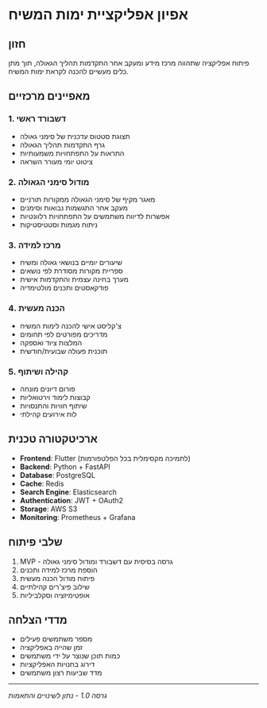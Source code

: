 # אפיון אפליקציית ימות המשיח

## חזון
פיתוח אפליקציה שתהווה מרכז מידע ומעקב אחר התקדמות תהליך הגאולה, תוך מתן כלים מעשיים להכנה לקראת ימות המשיח.

## מאפיינים מרכזיים

### 1. דשבורד ראשי
- תצוגת סטטוס עדכנית של סימני גאולה
- גרף התקדמות תהליך הגאולה
- התראות על התפתחויות משמעותיות
- ציטוט יומי מעורר השראה

### 2. מודול סימני הגאולה
- מאגר מקיף של סימני הגאולה ממקורות תורניים
- מעקב אחר התגשמות נבואות וסימנים
- אפשרות לדיווח משתמשים על התפתחויות רלוונטיות
- ניתוח מגמות וסטטיסטיקות

### 3. מרכז למידה
- שיעורים יומיים בנושאי גאולה ומשיח
- ספריית מקורות מסודרת לפי נושאים
- מערך בחינה עצמית והתקדמות אישית
- פודקאסטים ותכנים מולטימדיה

### 4. הכנה מעשית
- צ'קליסט אישי להכנה לימות המשיח
- מדריכים מפורטים לפי תחומים
- המלצות ציוד ואספקה
- תוכנית פעולה שבועית/חודשית

### 5. קהילה ושיתוף
- פורום דיונים מונחה
- קבוצות לימוד וירטואליות
- שיתוף חוויות והתנסויות
- לוח אירועים קהילתי

## ארכיטקטורה טכנית
- **Frontend**: Flutter (לתמיכה מקסימלית בכל הפלטפורמות)
- **Backend**: Python + FastAPI
- **Database**: PostgreSQL
- **Cache**: Redis
- **Search Engine**: Elasticsearch
- **Authentication**: JWT + OAuth2
- **Storage**: AWS S3
- **Monitoring**: Prometheus + Grafana

## שלבי פיתוח
1. MVP - גרסה בסיסית עם דשבורד ומודול סימני גאולה
2. הוספת מרכז למידה ותכנים
3. פיתוח מודול הכנה מעשית
4. שילוב פיצ'רים קהילתיים
5. אופטימיזציה וסקלביליות

## מדדי הצלחה
- מספר משתמשים פעילים
- זמן שהייה באפליקציה
- כמות תוכן שנוצר על ידי משתמשים
- דירוג בחנויות האפליקציות
- מדד שביעות רצון משתמשים

---
*גרסה 1.0 - נתון לשינויים והתאמות* 
